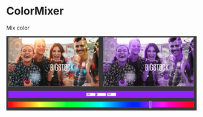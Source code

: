 # ColorMixer
Mix color

![Samples](https://github.com/MysticOrNot/ColorMixer/blob/master/img/samples1.png?raw=true)
